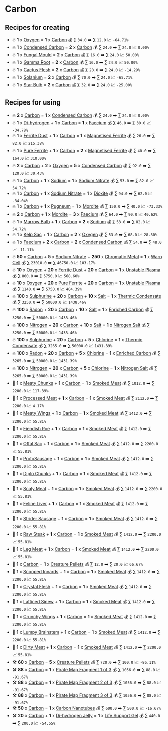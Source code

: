 # Carbon

## Recipes for creating

* 🔥 **1** x [Oxygen](<Oxygen.md>) = **1** x [Carbon](<Carbon.md>) 💰 ∑ `34.0` ➡️ ∑ `12.0` 📈 `-64.71%`
* 🔥 **1** x [Condensed Carbon](<Condensed Carbon.md>) = **2** x [Carbon](<Carbon.md>) 💰 ∑ `24.0` ➡️ ∑ `24.0` 📈 `0.00%`
* 🔥 **1** x [Fungal Mould](<Fungal Mould.md>) = **2** x [Carbon](<Carbon.md>) 💰 ∑ `16.0` ➡️ ∑ `24.0` 📈 `50.00%`
* 🔥 **1** x [Gamma Root](<Gamma Root.md>) = **2** x [Carbon](<Carbon.md>) 💰 ∑ `16.0` ➡️ ∑ `24.0` 📈 `50.00%`
* 🔥 **1** x [Cactus Flesh](<Cactus Flesh.md>) = **2** x [Carbon](<Carbon.md>) 💰 ∑ `28.0` ➡️ ∑ `24.0` 📈 `-14.29%`
* 🔥 **1** x [Solanium](<Solanium.md>) = **2** x [Carbon](<Carbon.md>) 💰 ∑ `70.0` ➡️ ∑ `24.0` 📈 `-65.71%`
* 🔥 **1** x [Star Bulb](<Star Bulb.md>) = **2** x [Carbon](<Carbon.md>) 💰 ∑ `32.0` ➡️ ∑ `24.0` 📈 `-25.00%`


## Recipes for using

* 🔥 **2** x [Carbon](<Carbon.md>) = **1** x [Condensed Carbon](<Condensed Carbon.md>) 💰 ∑ `24.0` ➡️ ∑ `24.0` 📈 `0.00%`
* 🔥 **1** x [Di-hydrogen](<Di-hydrogen.md>) + **1** x [Carbon](<Carbon.md>) = **1** x [Faecium](<Faecium.md>) 💰 ∑ `46.0` ➡️ ∑ `30.0` 📈 `-34.78%`
* 🔥 **1** x [Ferrite Dust](<Ferrite Dust.md>) + **1** x [Carbon](<Carbon.md>) = **1** x [Magnetised Ferrite](<Magnetised Ferrite.md>) 💰 ∑ `26.0` ➡️ ∑ `82.0` 📈 `215.38%`
* 🔥 **1** x [Pure Ferrite](<Pure Ferrite.md>) + **1** x [Carbon](<Carbon.md>) = **2** x [Magnetised Ferrite](<Magnetised Ferrite.md>) 💰 ∑ `40.0` ➡️ ∑ `164.0` 📈 `310.00%`
* 🔥 **2** x [Carbon](<Carbon.md>) + **2** x [Oxygen](<Oxygen.md>) = **5** x [Condensed Carbon](<Condensed Carbon.md>) 💰 ∑ `92.0` ➡️ ∑ `120.0` 📈 `30.43%`
* 🔥 **1** x [Carbon](<Carbon.md>) + **1** x [Sodium](<Sodium.md>) = **1** x [Sodium Nitrate](<Sodium Nitrate.md>) 💰 ∑ `53.0` ➡️ ∑ `82.0` 📈 `54.72%`
* 🔥 **1** x [Carbon](<Carbon.md>) + **1** x [Sodium Nitrate](<Sodium Nitrate.md>) = **1** x [Dioxite](<Dioxite.md>) 💰 ∑ `94.0` ➡️ ∑ `62.0` 📈 `-34.04%`
* 🔥 **1** x [Carbon](<Carbon.md>) + **1** x [Pugneum](<Pugneum.md>) = **1** x [Mordite](<Mordite.md>) 💰 ∑ `150.0` ➡️ ∑ `40.0` 📈 `-73.33%`
* 🔥 **2** x [Carbon](<Carbon.md>) + **1** x [Mordite](<Mordite.md>) = **3** x [Faecium](<Faecium.md>) 💰 ∑ `64.0` ➡️ ∑ `90.0` 📈 `40.62%`
* 🔥 **1** x [Marrow Bulb](<Marrow Bulb.md>) + **1** x [Carbon](<Carbon.md>) = **2** x [Sodium](<Sodium.md>) 💰 ∑ `53.0` ➡️ ∑ `82.0` 📈 `54.72%`
* 🔥 **1** x [Kelp Sac](<Kelp Sac.md>) + **1** x [Carbon](<Carbon.md>) = **2** x [Oxygen](<Oxygen.md>) 💰 ∑ `53.0` ➡️ ∑ `68.0` 📈 `28.30%`
* 🔥 **1** x [Faecium](<Faecium.md>) + **2** x [Carbon](<Carbon.md>) = **2** x [Condensed Carbon](<Condensed Carbon.md>) 💰 ∑ `54.0` ➡️ ∑ `48.0` 📈 `-11.11%`
* 🔥 **50** x [Carbon](<Carbon.md>) + **5** x [Sodium Nitrate](<Sodium Nitrate.md>) + **250** x [Chromatic Metal](<Chromatic Metal.md>) = **1** x [Warp Cell](<Warp Cell.md>) 💰 ∑ `23010.0` ➡️ ∑ `46750.0` 📈 `103.17%`
* 🔥 **10** x [Oxygen](<Oxygen.md>) + **20** x [Ferrite Dust](<Ferrite Dust.md>) + **20** x [Carbon](<Carbon.md>) = **1** x [Unstable Plasma](<Unstable Plasma.md>) 💰 ∑ `860.0` ➡️ ∑ `5750.0` 📈 `568.60%`
* 🔥 **10** x [Oxygen](<Oxygen.md>) + **20** x [Pure Ferrite](<Pure Ferrite.md>) + **20** x [Carbon](<Carbon.md>) = **1** x [Unstable Plasma](<Unstable Plasma.md>) 💰 ∑ `1140.0` ➡️ ∑ `5750.0` 📈 `404.39%`
* 🔥 **100** x [Sulphurine](<Sulphurine.md>) + **20** x [Carbon](<Carbon.md>) + **10** x [Salt](<Salt.md>) = **1** x [Thermic Condensate](<Thermic Condensate.md>) 💰 ∑ `3250.0` ➡️ ∑ `50000.0` 📈 `1438.46%`
* 🔥 **100** x [Radon](<Radon.md>) + **20** x [Carbon](<Carbon.md>) + **10** x [Salt](<Salt.md>) = **1** x [Enriched Carbon](<Enriched Carbon.md>) 💰 ∑ `3250.0` ➡️ ∑ `50000.0` 📈 `1438.46%`
* 🔥 **100** x [Nitrogen](<Nitrogen.md>) + **20** x [Carbon](<Carbon.md>) + **10** x [Salt](<Salt.md>) = **1** x [Nitrogen Salt](<Nitrogen Salt.md>) 💰 ∑ `3250.0` ➡️ ∑ `50000.0` 📈 `1438.46%`
* 🔥 **100** x [Sulphurine](<Sulphurine.md>) + **20** x [Carbon](<Carbon.md>) + **5** x [Chlorine](<Chlorine.md>) = **1** x [Thermic Condensate](<Thermic Condensate.md>) 💰 ∑ `3265.0` ➡️ ∑ `50000.0` 📈 `1431.39%`
* 🔥 **100** x [Radon](<Radon.md>) + **20** x [Carbon](<Carbon.md>) + **5** x [Chlorine](<Chlorine.md>) = **1** x [Enriched Carbon](<Enriched Carbon.md>) 💰 ∑ `3265.0` ➡️ ∑ `50000.0` 📈 `1431.39%`
* 🔥 **100** x [Nitrogen](<Nitrogen.md>) + **20** x [Carbon](<Carbon.md>) + **5** x [Chlorine](<Chlorine.md>) = **1** x [Nitrogen Salt](<Nitrogen Salt.md>) 💰 ∑ `3265.0` ➡️ ∑ `50000.0` 📈 `1431.39%`
* 🍳 **1** x [Meaty Chunks](<Meaty Chunks.md>) + **1** x [Carbon](<Carbon.md>) = **1** x [Smoked Meat](<Smoked Meat.md>) 💰 ∑ `1012.0` ➡️ ∑ `2200.0` 📈 `117.39%`
* 🍳 **1** x [Processed Meat](<Processed Meat.md>) + **1** x [Carbon](<Carbon.md>) = **1** x [Smoked Meat](<Smoked Meat.md>) 💰 ∑ `2112.0` ➡️ ∑ `2200.0` 📈 `4.17%`
* 🍳 **1** x [Meaty Wings](<Meaty Wings.md>) + **1** x [Carbon](<Carbon.md>) = **1** x [Smoked Meat](<Smoked Meat.md>) 💰 ∑ `1412.0` ➡️ ∑ `2200.0` 📈 `55.81%`
* 🍳 **1** x [Fiendish Roe](<Fiendish Roe.md>) + **1** x [Carbon](<Carbon.md>) = **1** x [Smoked Meat](<Smoked Meat.md>) 💰 ∑ `1412.0` ➡️ ∑ `2200.0` 📈 `55.81%`
* 🍳 **1** x [Offal Sac](<Offal Sac.md>) + **1** x [Carbon](<Carbon.md>) = **1** x [Smoked Meat](<Smoked Meat.md>) 💰 ∑ `1412.0` ➡️ ∑ `2200.0` 📈 `55.81%`
* 🍳 **1** x [ProtoSausage](<ProtoSausage.md>) + **1** x [Carbon](<Carbon.md>) = **1** x [Smoked Meat](<Smoked Meat.md>) 💰 ∑ `1412.0` ➡️ ∑ `2200.0` 📈 `55.81%`
* 🍳 **1** x [Diplo Chunks](<Diplo Chunks.md>) + **1** x [Carbon](<Carbon.md>) = **1** x [Smoked Meat](<Smoked Meat.md>) 💰 ∑ `1412.0` ➡️ ∑ `2200.0` 📈 `55.81%`
* 🍳 **1** x [Scaly Meat](<Scaly Meat.md>) + **1** x [Carbon](<Carbon.md>) = **1** x [Smoked Meat](<Smoked Meat.md>) 💰 ∑ `1412.0` ➡️ ∑ `2200.0` 📈 `55.81%`
* 🍳 **1** x [Feline Liver](<Feline Liver.md>) + **1** x [Carbon](<Carbon.md>) = **1** x [Smoked Meat](<Smoked Meat.md>) 💰 ∑ `1412.0` ➡️ ∑ `2200.0` 📈 `55.81%`
* 🍳 **1** x [Strider Sausage](<Strider Sausage.md>) + **1** x [Carbon](<Carbon.md>) = **1** x [Smoked Meat](<Smoked Meat.md>) 💰 ∑ `1412.0` ➡️ ∑ `2200.0` 📈 `55.81%`
* 🍳 **1** x [Raw Steak](<Raw Steak.md>) + **1** x [Carbon](<Carbon.md>) = **1** x [Smoked Meat](<Smoked Meat.md>) 💰 ∑ `1412.0` ➡️ ∑ `2200.0` 📈 `55.81%`
* 🍳 **1** x [Leg Meat](<Leg Meat.md>) + **1** x [Carbon](<Carbon.md>) = **1** x [Smoked Meat](<Smoked Meat.md>) 💰 ∑ `1412.0` ➡️ ∑ `2200.0` 📈 `55.81%`
* 🍳 **1** x [Carbon](<Carbon.md>) = **1** x [Creature Pellets](<Creature Pellets.md>) 💰 ∑ `12.0` ➡️ ∑ `20.0` 📈 `66.67%`
* 🍳 **1** x [Scooped Innards](<Scooped Innards.md>) + **1** x [Carbon](<Carbon.md>) = **1** x [Smoked Meat](<Smoked Meat.md>) 💰 ∑ `1412.0` ➡️ ∑ `2200.0` 📈 `55.81%`
* 🍳 **1** x [Crystal Flesh](<Crystal Flesh.md>) + **1** x [Carbon](<Carbon.md>) = **1** x [Smoked Meat](<Smoked Meat.md>) 💰 ∑ `1412.0` ➡️ ∑ `2200.0` 📈 `55.81%`
* 🍳 **1** x [Latticed Sinew](<Latticed Sinew.md>) + **1** x [Carbon](<Carbon.md>) = **1** x [Smoked Meat](<Smoked Meat.md>) 💰 ∑ `1412.0` ➡️ ∑ `2200.0` 📈 `55.81%`
* 🍳 **1** x [Crunchy Wings](<Crunchy Wings.md>) + **1** x [Carbon](<Carbon.md>) = **1** x [Smoked Meat](<Smoked Meat.md>) 💰 ∑ `1412.0` ➡️ ∑ `2200.0` 📈 `55.81%`
* 🍳 **1** x [Lumpy Brainstem](<Lumpy Brainstem.md>) + **1** x [Carbon](<Carbon.md>) = **1** x [Smoked Meat](<Smoked Meat.md>) 💰 ∑ `1412.0` ➡️ ∑ `2200.0` 📈 `55.81%`
* 🍳 **1** x [Dirty Meat](<Dirty Meat.md>) + **1** x [Carbon](<Carbon.md>) = **1** x [Smoked Meat](<Smoked Meat.md>) 💰 ∑ `1412.0` ➡️ ∑ `2200.0` 📈 `55.81%`
* 🛠️ **60** x [Carbon](<Carbon.md>) = **5** x [Creature Pellets](<Creature Pellets.md>) 💰 ∑ `720.0` ➡️ ∑ `100.0` 📈 `-86.11%`
* 🛠️ **88** x [Carbon](<Carbon.md>) = **1** x [Pirate Map Fragment 1 of 3](<Pirate Map Fragment 1 of 3.md>) 💰 ∑ `1056.0` ➡️ ∑ `88.0` 📈 `-91.67%`
* 🛠️ **88** x [Carbon](<Carbon.md>) = **1** x [Pirate Map Fragment 2 of 3](<Pirate Map Fragment 2 of 3.md>) 💰 ∑ `1056.0` ➡️ ∑ `88.0` 📈 `-91.67%`
* 🛠️ **88** x [Carbon](<Carbon.md>) = **1** x [Pirate Map Fragment 3 of 3](<Pirate Map Fragment 3 of 3.md>) 💰 ∑ `1056.0` ➡️ ∑ `88.0` 📈 `-91.67%`
* 🛠️ **50** x [Carbon](<Carbon.md>) = **1** x [Carbon Nanotubes](<Carbon Nanotubes.md>) 💰 ∑ `600.0` ➡️ ∑ `500.0` 📈 `-16.67%`
* 🛠️ **20** x [Carbon](<Carbon.md>) + **1** x [Di-hydrogen Jelly](<Di-hydrogen Jelly.md>) = **1** x [Life Support Gel](<Life Support Gel.md>) 💰 ∑ `440.0` ➡️ ∑ `200.0` 📈 `-54.55%`
